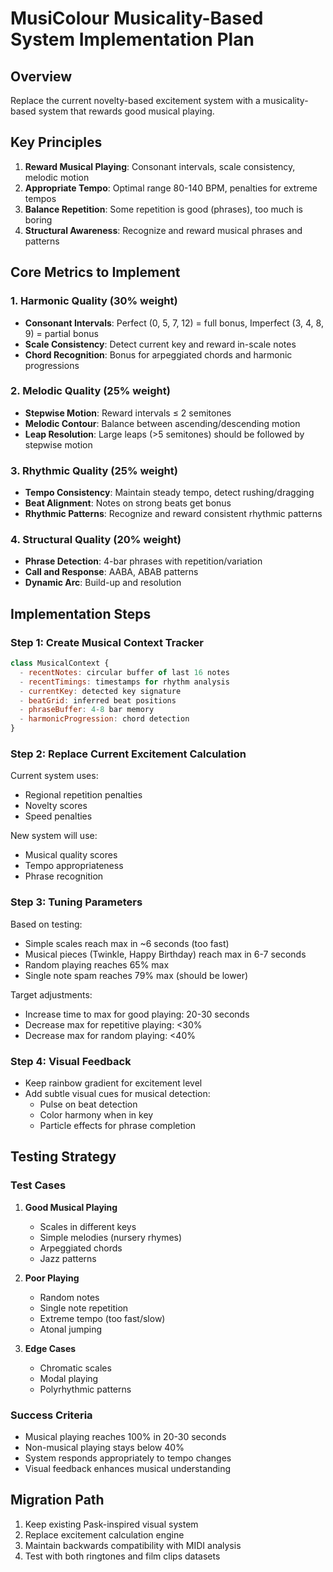 # MusiColour Musicality-Based System Implementation Plan

## Overview
Replace the current novelty-based excitement system with a musicality-based system that rewards good musical playing.

## Key Principles
1. **Reward Musical Playing**: Consonant intervals, scale consistency, melodic motion
2. **Appropriate Tempo**: Optimal range 80-140 BPM, penalties for extreme tempos
3. **Balance Repetition**: Some repetition is good (phrases), too much is boring
4. **Structural Awareness**: Recognize and reward musical phrases and patterns

## Core Metrics to Implement

### 1. Harmonic Quality (30% weight)
- **Consonant Intervals**: Perfect (0, 5, 7, 12) = full bonus, Imperfect (3, 4, 8, 9) = partial bonus
- **Scale Consistency**: Detect current key and reward in-scale notes
- **Chord Recognition**: Bonus for arpeggiated chords and harmonic progressions

### 2. Melodic Quality (25% weight)
- **Stepwise Motion**: Reward intervals ≤ 2 semitones
- **Melodic Contour**: Balance between ascending/descending motion
- **Leap Resolution**: Large leaps (>5 semitones) should be followed by stepwise motion

### 3. Rhythmic Quality (25% weight)
- **Tempo Consistency**: Maintain steady tempo, detect rushing/dragging
- **Beat Alignment**: Notes on strong beats get bonus
- **Rhythmic Patterns**: Recognize and reward consistent rhythmic patterns

### 4. Structural Quality (20% weight)
- **Phrase Detection**: 4-bar phrases with repetition/variation
- **Call and Response**: AABA, ABAB patterns
- **Dynamic Arc**: Build-up and resolution

## Implementation Steps

### Step 1: Create Musical Context Tracker
```javascript
class MusicalContext {
  - recentNotes: circular buffer of last 16 notes
  - recentTimings: timestamps for rhythm analysis
  - currentKey: detected key signature
  - beatGrid: inferred beat positions
  - phraseBuffer: 4-8 bar memory
  - harmonicProgression: chord detection
}
```

### Step 2: Replace Current Excitement Calculation
Current system uses:
- Regional repetition penalties
- Novelty scores
- Speed penalties

New system will use:
- Musical quality scores
- Tempo appropriateness
- Phrase recognition

### Step 3: Tuning Parameters
Based on testing:
- Simple scales reach max in ~6 seconds (too fast)
- Musical pieces (Twinkle, Happy Birthday) reach max in 6-7 seconds
- Random playing reaches 65% max
- Single note spam reaches 79% max (should be lower)

Target adjustments:
- Increase time to max for good playing: 20-30 seconds
- Decrease max for repetitive playing: <30%
- Decrease max for random playing: <40%

### Step 4: Visual Feedback
- Keep rainbow gradient for excitement level
- Add subtle visual cues for musical detection:
  - Pulse on beat detection
  - Color harmony when in key
  - Particle effects for phrase completion

## Testing Strategy

### Test Cases
1. **Good Musical Playing**
   - Scales in different keys
   - Simple melodies (nursery rhymes)
   - Arpeggiated chords
   - Jazz patterns

2. **Poor Playing**
   - Random notes
   - Single note repetition
   - Extreme tempo (too fast/slow)
   - Atonal jumping

3. **Edge Cases**
   - Chromatic scales
   - Modal playing
   - Polyrhythmic patterns

### Success Criteria
- Musical playing reaches 100% in 20-30 seconds
- Non-musical playing stays below 40%
- System responds appropriately to tempo changes
- Visual feedback enhances musical understanding

## Migration Path
1. Keep existing Pask-inspired visual system
2. Replace excitement calculation engine
3. Maintain backwards compatibility with MIDI analysis
4. Test with both ringtones and film clips datasets 